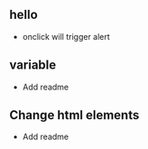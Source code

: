 ## hello
* onclick will trigger alert

## variable
* Add readme

## Change html elements
* Add readme

